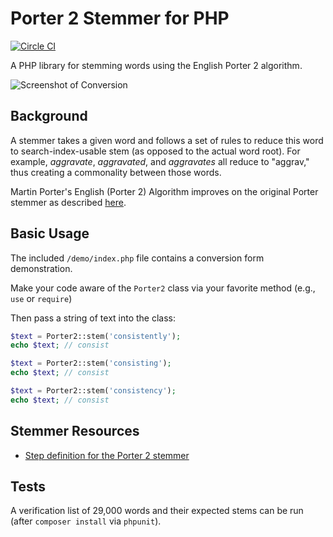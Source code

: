 # Porter 2 Stemmer for PHP

[![Circle CI](https://circleci.com/gh/markfullmer/porter2.svg?style=shield)](https://circleci.com/gh/markfullmer/porter2)

A PHP library for stemming words using the English Porter 2 algorithm.

![Screenshot of Conversion](https://raw.githubusercontent.com/markfullmer/porter2/master/demo/stemmer-demo.png)

## Background
A stemmer takes a given word and follows a set of rules to reduce this word
to search-index-usable stem (as opposed to the actual word root). For example,
*aggravate*, *aggravated*, and *aggravates* all reduce to "aggrav," thus
creating a commonality between those words.

Martin Porter's English (Porter 2) Algorithm improves on the original Porter
stemmer as described [here](http://snowball.tartarus.org/algorithms/english/stemmer.html).

## Basic Usage
The included `/demo/index.php` file contains a conversion form demonstration.

Make your code aware of the `Porter2` class via your favorite method (e.g.,
`use` or `require`)

Then pass a string of text into the class:
```php
$text = Porter2::stem('consistently');
echo $text; // consist

$text = Porter2::stem('consisting');
echo $text; // consist

$text = Porter2::stem('consistency');
echo $text; // consist
```

## Stemmer Resources
* [Step definition for the Porter 2 stemmer](http://snowball.tartarus.org/algorithms/english/stemmer.html)

## Tests
A verification list of 29,000 words and their expected stems can be run (after
```composer install``` via ```phpunit```).
